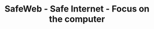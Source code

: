 ---
title: SafeWeb - Safe Internet - Focus on the computer
meta:
    description: SafeWeb helps you create a safe environment on computers and the internet to focus on studying or working.
    image: /static/img/safeweb-app-tracking.jpg
header:
    part1: Safe Internet
    part2: Focus on the computer
    part3: Very simple!
    part4: Just open the smart phone to access the cloud and turn on focus mode to block inappropriate websites and applications while at work or during school hours.
    button1: Sign in
    button2: Sign up
    button3: Free Download
topic:
    head: Main Features of SafeWeb
    part1: Focused working environment
    message1: Block social networking sites and game apps while learning or working.
    part2: Shows time-wasting behaviors
    message2: Usage time of applications and time spent on websites are listed on the dashboard.
    part3: Real-time reporting
    message3: Report a graph on the admin's web or send a warning email about a policy violator.
feature:
    part1:
        head: Block dangerous and malicious website
        message: Just turn on your smart phone and you will know what your child is doing on the computer, learning or playing a game or on social media.
        detail: From the data list, you can block or allow which websites can and cannot be accessed while your children are in online lessons.
        button: Read More
        url: blog/protecting-your-child-online
    part2:
        head: Control the computer to run commands remotely
        message: SafeWeb is a cloud platform that allows you to run PowerShell commands on your computer like an IT administrator, but the commands are sent from the web.
        detail: You can also use your smart phone to control multiple computers performing Robotic Process Automation (RPA) tasks at the same time. The results of running RPA on computers will be continuously updated on the web dashboard.
        button: Read More
        url: blog/remote-tagui-rpa
payment:
    title: Check our pricing
    unit: USER/MO
    free:
        type: FREE
        price: 0
        service1: ✓ Up to 2 PCs
        service2: ✓ Up to 4 Users/PC
        service3: ✓ No Focus mode
        service4: ✓ No Whitelist
        service5: ✓ Unlimited Blacklist
        button: Get started
    standard:
        type: STANDARD
        price: 2
        service1: ✓ Up to 20 PCs
        service2: ✓ Up to 40 Users/PC
        service3: ✓ Focus mode
        service4: ✓ Up to 20 pages in Whitelist
        service5: ✓ Unlimited Blacklist
        button: Get started
    premium:
        type: PREMIUM
        price: 6
        service1: ✓ Unlimited PCs
        service2: ✓ Unlimited Users/PC
        service3: ✓ Auto Focus mode
        service4: ✓ Unlimited Whitelist
        service5: ✓ Unlimited Blacklist
        button: Get started
footer:
    title: Contact Us
    part1: You have a problem or want to comment on a feature,
    part2: please contact the address below.
    email: qa@safeweb.app
    phone: +84-989-550-390
    address: Hanoi, Vietnam
submit:
    name: Your Name
    email: Your Email
    message: Message
    button: Submit
---